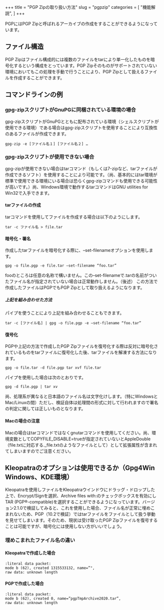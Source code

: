 +++
title = "PGP Zipの取り扱い方法"
slug = "pgpzip"
categories = [
  "機能解説",
]
+++

PGPにはPGP Zipと呼ばれるアーカイブの作成をすることができるようになっています。

## ファイル構造

PGP Zipはファイル構成的には複数のファイルをtarにより単一化したものを暗号化するという構成をとっています。PGP Zipそのものがサポートされていない環境においてもこの処理を手動で行うことにより、PGP Zipとして扱えるファイルを作成することができます。

## コマンドラインの例


### gpg-zipスクリプトがGnuPGに同梱されている環境の場合


gpg-zipスクリプトがGnuPGとともに配布されている環境（シェルスクリプトが使用できる環境）である場合はgpg-zipスクリプトを使用することにより互換性のあるファイルが作成できます。

    gpg-zip -e [ファイル名１] [ファイル名２] …

### gpg-zipスクリプトが使用できない場合


gpg-zipが使用できない場合はtarコマンド（もしくは7-zipなど、tarファイルが作成できるソフト）を使用することにより可能です。（尚、基本的にはtar環境が標準で使用できる環境にいる場合は恐らくgpg-zipコマンドも使用できる可能性が高いです。）尚、Windows環境で動作するtarコマンドはGNU utilities for Win32で入手できます。

#### tarファイルの作成


tarコマンドを使用してファイルを作成する場合は以下のようにします。

    tar -c ファイル名 > file.tar

#### 暗号化・署名


作成したtarファイルを暗号化する際に、–set-filenameオプションを使用します。

    gpg -o file.pgp -e file.tar –set-filename “foo.tar”

fooのところは任意の名称で構いません。この–set-filenameで.tarの名前がついたファイル名が指定されていない場合は正常動作しません。（後述）
この方法で作成したファイルはPGPでもPGP Zipとして取り扱えるようになります。

##### 上記を組み合わせた方法


パイプを使うことにより上記を組み合わせることもできます。

    tar -c [ファイル名] | gpg -o file.pgp -e –set-filename “foo.tar”

#### 復号化


PGPや上記の方法で作成したPGP Zipファイルを復号化する際は反対に暗号化されているものをtarファイルに復号化した後、tarファイルを解凍する方法になります。

    gpg -o file.tar -d file.pgp tar xvf file.tar

パイプを使用した場合は次のとおりです。

    gpg -d file.pgp | tar xv

尚、処理系が異なると日本語のファイル名は文字化けします。（特にWindowsとMac/Linuxの間）ただし、検証自体は処理間の形式に対して行われますので署名の判定に関しては正しいものとなります。

#### Macの場合の注意

Macの場合はtarコマンドではなくgnutarコマンドを使用してください。尚、環境変数としてCOPYFILE\_DISABLE=trueが指定されていないとAppleDouble（file.txtに対応する.\_file.txtのようなファイルとして）として拡張属性が含まれてしまいますのでご注意ください。

## Kleopatraのオプションは使用できるか（Gpg4Win Windows、KDE環境）

Kleopatraを使用しファイルをKleopatraウインドウにドラッグ・ドロップした上で、Encrypt/Signを選択、Archive files with:のチェックボックスを有効にしTAR (PGP®-compatible)を選択することができるようになっています。バージョン2.1.0で検証してみると、これを使用した場合、ファイル名が正常に埋めこまれないため、PGP（10.2で検証）ではtarファイルをファイルとして扱う挙動を見せてしまいます。そのため、現状は受け取ったPGP Zipファイルを復号することは可能ですが、暗号化には使用しない方がいいでしょう。

### 埋めこまれたファイル名の違い

#### Kleopatraで作成した場合


    :literal data packet:
    mode b (62), created 1315533132, name=”",
    raw data: unknown length

#### PGPで作成した場合

    :literal data packet:
    mode b (62), created 0, name=”pgpTmpArchive2020.tar”,
    raw data: unknown length
